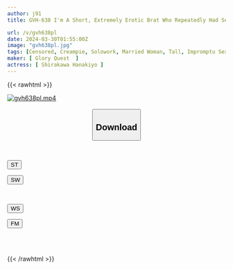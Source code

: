 ```yaml
---
author: j91
title: GVH-638 I'm A Short, Extremely Erotic Brat Who Repeatedly Had Sex With The Tall, Big-assed Mom Of My Dreams Within 4 Seconds Of Meeting Her. Shirakawa Kasei

url: /v/gvh638pl
date: 2024-03-30T01:55:00Z
image: "gvh638pl.jpg"
tags: [Censored, Creampie, Solowork, Married Woman, Tall, Impromptu Sex, Cuckold	]
maker: [ Glory Quest  ]
actress: [ Shirakawa Hanakiyo ]
---
```



{{< rawhtml >}}

<div class="video" data-videoid="DG7e8L9boyCkyWl">
    <a href="javascript:;">
        <img src="/v/gvh638pl/gvh638pl.jpg" width="WIDTH" height="HEIGHT" alt="gvh638pl.mp4" loading="lazy">
    </a>
</div>

<script type="text/javascript" src="https://j91.asia/asset/on-demand-st.js"></script>

<br>
  <link rel="stylesheet" href="https://j91.asia/asset/bs5.css">
  
  <center>
  <button class="btn btn-primary" type="button" data-bs-toggle="collapse" data-bs-target=".multi-collapse" aria-expanded="false" aria-controls="multiCollapseExample1 multiCollapseExample2"><h2>Download</h2></button></center>
</p>
<div class="row">
  <div class="col">
    <div class="collapse multi-collapse" id="multiCollapseExample1">
      <div class="card card-body">
	      	      <br>
<div class="buttons">  
<p><a href="https://streamtape.to/v/DG7e8L9boyCkyWl" target="_blank"><button class="btn-hover color-3"><i class="fa fa-download"></i> ST</button></a></p>
<p><a href="https://asnwish.com/x3t5xt1cyunx" target="_blank"><button class="btn-hover color-2"><i class="fa fa-download"></i> SW</button></a></p></div>
    </div>
  </div>
</div>
  <div class="col">
    <div class="collapse multi-collapse" id="multiCollapseExample2">
      <div class="card card-body">
	      <br>
<div class="buttons">
<p><a href="https://wolfstream.tv/qnaicecybx2q"><button class="btn-hover color-9"><i class="fa fa-download"></i> WS</button></a></p>
<p><a href="https://filemoon.sx/d/q18gpepm0ao9"><button class="btn-hover color-8"><i class="fa fa-download"></i> FM</button></a></p></div>
<br><br>
      </div>
    </div>
  </div>
</div>

{{< /rawhtml >}}